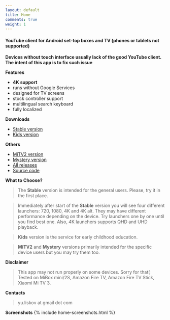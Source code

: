```yaml
---
layout: default
title: Home
comments: true
weight: 1
---
```


#### YouTube client for Android set-top boxes and TV (phones or tablets not supported)

**Devices without touch interface usually lack of the good YouTube client. The intent of this app is to fix such issue**

**Features**
- **4K support**
- runs without Google Services
- designed for TV screens
- stock controller support
- multilingual search keyboard
- fully localized

**Downloads**
- [Stable version]({{site.binaries.unified}})   
- [Kids version]({{site.binaries.kids}})   

**Others**
- [MiTV2 version]({{site.binaries.MiTV2}})   
- [Mystery version]({{site.binaries.MiTV2}})   
- [All releases](https://github.com/yuliskov/SmartYouTubeTV/releases)  
- [Source code](https://github.com/yuliskov/SmartYouTubeTV)  

**What to Choose?**
> The **Stable** version is intended for the general users. Please, try it in the first place. 

> Immediately after start of the **Stable** version you will see four different launchers: 720, 1080, 4K and 4K alt. They may have different performance depending on the device. Try launchers one by one until you find best one. Also, 4K launchers supports QHD and UHD playback.

> **Kids** version is the service for early childhood education.

> **MiTV2** and **Mystery** versions primarily intended for the specific device users but you may try them too.

**Disclaimer**
> This app may not run properly on some devices. Sorry for that(  
> Tested on MiBox mini/2S, Amazon Fire TV, Amazon Fire TV Stick, Xiaomi Mi TV 3.

**Contacts**
> yu.liskov at gmail dot com

**Screenshots**
{% include home-screenshots.html %}